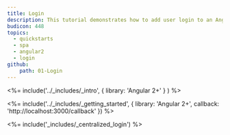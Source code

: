 ```yaml
---
title: Login
description: This tutorial demonstrates how to add user login to an Angular (versions 2 and above) application using Auth0.
budicon: 448
topics:
  - quickstarts
  - spa
  - angular2
  - login
github:
    path: 01-Login
---
```

<%= include('../_includes/_intro', { library: 'Angular 2+' } ) %>

<%= include('../_includes/_getting_started', { library: 'Angular 2+', callback: 'http://localhost:3000/callback' }) %>

<%= include('_includes/_centralized_login') %>